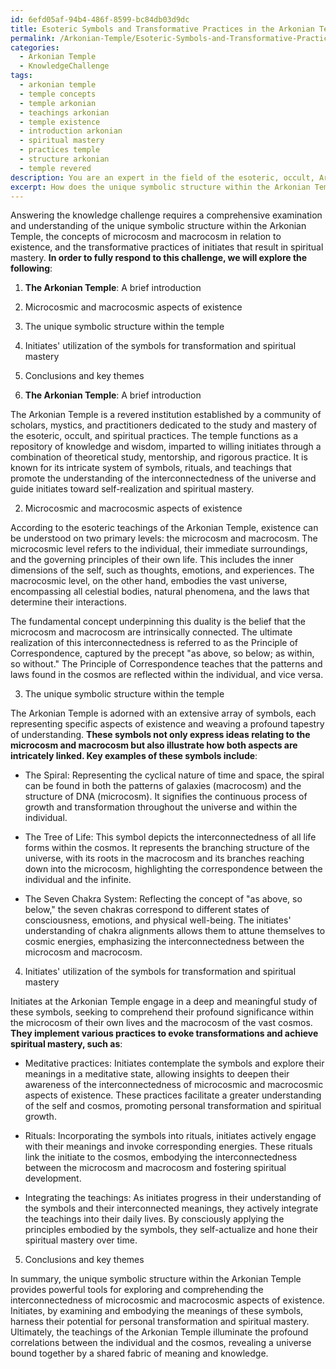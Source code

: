 ```yaml
---
id: 6efd05af-94b4-486f-8599-bc84db03d9dc
title: Esoteric Symbols and Transformative Practices in the Arkonian Temple
permalink: /Arkonian-Temple/Esoteric-Symbols-and-Transformative-Practices-in-the-Arkonian-Temple/
categories:
  - Arkonian Temple
  - KnowledgeChallenge
tags:
  - arkonian temple
  - temple concepts
  - temple arkonian
  - teachings arkonian
  - temple existence
  - introduction arkonian
  - spiritual mastery
  - practices temple
  - structure arkonian
  - temple revered
description: You are an expert in the field of the esoteric, occult, Arkonian Temple and Education. You are a writer of tests, challenges, books and deep knowledge on Arkonian Temple for initiates and students to gain deep insights and understanding from. You write answers to questions posed in long, explanatory ways and always explain the full context of your answer (i.e., related concepts, formulas, examples, or history), as well as the step-by-step thinking process you take to answer the challenges. Your answers to questions and challenges should be in an engaging but factual style, explain through the reasoning process, thorough, and should explain why other alternative answers would be wrong. Summarize the key themes, ideas, and conclusions at the end.
excerpt: How does the unique symbolic structure within the Arkonian Temple demonstrate the interconnectedness of both microcosmic and macrocosmic aspects of existence, and how do the initiates utilize these symbols to evoke transformation and achieve spiritual mastery?
---
```

Answering the knowledge challenge requires a comprehensive examination and understanding of the unique symbolic structure within the Arkonian Temple, the concepts of microcosm and macrocosm in relation to existence, and the transformative practices of initiates that result in spiritual mastery. **In order to fully respond to this challenge, we will explore the following**:

1. **The Arkonian Temple**: A brief introduction
2. Microcosmic and macrocosmic aspects of existence
3. The unique symbolic structure within the temple
4. Initiates' utilization of the symbols for transformation and spiritual mastery
5. Conclusions and key themes

1. **The Arkonian Temple**: A brief introduction

The Arkonian Temple is a revered institution established by a community of scholars, mystics, and practitioners dedicated to the study and mastery of the esoteric, occult, and spiritual practices. The temple functions as a repository of knowledge and wisdom, imparted to willing initiates through a combination of theoretical study, mentorship, and rigorous practice. It is known for its intricate system of symbols, rituals, and teachings that promote the understanding of the interconnectedness of the universe and guide initiates toward self-realization and spiritual mastery.

2. Microcosmic and macrocosmic aspects of existence

According to the esoteric teachings of the Arkonian Temple, existence can be understood on two primary levels: the microcosm and macrocosm. The microcosmic level refers to the individual, their immediate surroundings, and the governing principles of their own life. This includes the inner dimensions of the self, such as thoughts, emotions, and experiences. The macrocosmic level, on the other hand, embodies the vast universe, encompassing all celestial bodies, natural phenomena, and the laws that determine their interactions.

The fundamental concept underpinning this duality is the belief that the microcosm and macrocosm are intrinsically connected. The ultimate realization of this interconnectedness is referred to as the Principle of Correspondence, captured by the precept "as above, so below; as within, so without." The Principle of Correspondence teaches that the patterns and laws found in the cosmos are reflected within the individual, and vice versa.

3. The unique symbolic structure within the temple

The Arkonian Temple is adorned with an extensive array of symbols, each representing specific aspects of existence and weaving a profound tapestry of understanding. **These symbols not only express ideas relating to the microcosm and macrocosm but also illustrate how both aspects are intricately linked. Key examples of these symbols include**:

- The Spiral: Representing the cyclical nature of time and space, the spiral can be found in both the patterns of galaxies (macrocosm) and the structure of DNA (microcosm). It signifies the continuous process of growth and transformation throughout the universe and within the individual.
  
- The Tree of Life: This symbol depicts the interconnectedness of all life forms within the cosmos. It represents the branching structure of the universe, with its roots in the macrocosm and its branches reaching down into the microcosm, highlighting the correspondence between the individual and the infinite.

- The Seven Chakra System: Reflecting the concept of "as above, so below," the seven chakras correspond to different states of consciousness, emotions, and physical well-being. The initiates' understanding of chakra alignments allows them to attune themselves to cosmic energies, emphasizing the interconnectedness between the microcosm and macrocosm.

4. Initiates' utilization of the symbols for transformation and spiritual mastery

Initiates at the Arkonian Temple engage in a deep and meaningful study of these symbols, seeking to comprehend their profound significance within the microcosm of their own lives and the macrocosm of the vast cosmos. **They implement various practices to evoke transformations and achieve spiritual mastery, such as**:

- Meditative practices: Initiates contemplate the symbols and explore their meanings in a meditative state, allowing insights to deepen their awareness of the interconnectedness of microcosmic and macrocosmic aspects of existence. These practices facilitate a greater understanding of the self and cosmos, promoting personal transformation and spiritual growth.

- Rituals: Incorporating the symbols into rituals, initiates actively engage with their meanings and invoke corresponding energies. These rituals link the initiate to the cosmos, embodying the interconnectedness between the microcosm and macrocosm and fostering spiritual development.

- Integrating the teachings: As initiates progress in their understanding of the symbols and their interconnected meanings, they actively integrate the teachings into their daily lives. By consciously applying the principles embodied by the symbols, they self-actualize and hone their spiritual mastery over time.

5. Conclusions and key themes

In summary, the unique symbolic structure within the Arkonian Temple provides powerful tools for exploring and comprehending the interconnectedness of microcosmic and macrocosmic aspects of existence. Initiates, by examining and embodying the meanings of these symbols, harness their potential for personal transformation and spiritual mastery. Ultimately, the teachings of the Arkonian Temple illuminate the profound correlations between the individual and the cosmos, revealing a universe bound together by a shared fabric of meaning and knowledge.
